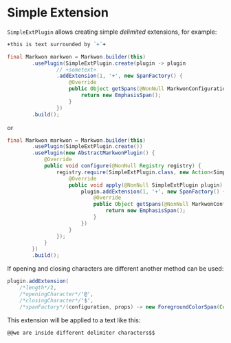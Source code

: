 # Simple Extension <Badge text="4.0.0" />

<MavenBadge4 :artifact="'simple-ext'" />

`SimpleExtPlugin` allows creating simple _delimited_ extensions, for example:

```md
+this is text surrounded by `+`+
```

```java
final Markwon markwon = Markwon.builder(this)
        .usePlugin(SimpleExtPlugin.create(plugin -> plugin
                // +sometext+
                .addExtension(1, '+', new SpanFactory() {
                    @Override
                    public Object getSpans(@NonNull MarkwonConfiguration configuration, @NonNull RenderProps props) {
                        return new EmphasisSpan();
                    }
                })
        .build();
```

or

```java
final Markwon markwon = Markwon.builder(this)
        .usePlugin(SimpleExtPlugin.create())
        .usePlugin(new AbstractMarkwonPlugin() {
            @Override
            public void configure(@NonNull Registry registry) {
                registry.require(SimpleExtPlugin.class, new Action<SimpleExtPlugin>() {
                    @Override
                    public void apply(@NonNull SimpleExtPlugin plugin) {
                        plugin.addExtension(1, '+', new SpanFactory() {
                            @Override
                            public Object getSpans(@NonNull MarkwonConfiguration configuration, @NonNull RenderProps props) {
                                return new EmphasisSpan();
                            }
                        })
                    }
                });
            }
        })
        .build();
```

If opening and closing characters are different another method can be used:

```java
plugin.addExtension(
    /*length*/2, 
    /*openingCharacter*/'@', 
    /*closingCharacter*/'$', 
    /*spanFactory*/(configuration, props) -> new ForegroundColorSpan(Color.RED))))
```

This extension will be applied to a text like this:

```md
@@we are inside different delimiter characters$$
```
